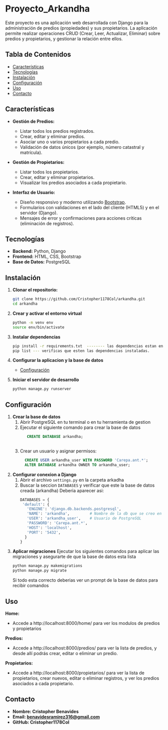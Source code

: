 <h1>Proyecto_Arkandha</h1>

Este proyecto es una aplicación web desarrollada con Django para la administración de predios (propiedades) y sus propietarios. La aplicación permite realizar operaciones CRUD (Crear, Leer, Actualizar, Eliminar) sobre predios y propietarios, y gestionar la relación entre ellos.

## Tabla de Contenidos

- [Características](#características)
- [Tecnologías](#tecnologías)
- [Instalación](#instalación)
- [Configuración](#configuración)
- [Uso](#uso)
- [Contacto](#contacto)

## Características

- **Gestión de Predios:**
  - Listar todos los predios registrados.
  - Crear, editar y eliminar predios.
  - Asociar uno o varios propietarios a cada predio.
  - Validación de datos únicos (por ejemplo, número catastral y matrícula).

- **Gestión de Propietarios:**
  - Listar todos los propietarios.
  - Crear, editar y eliminar propietarios.
  - Visualizar los predios asociados a cada propietario.

- **Interfaz de Usuario:**
  - Diseño responsivo y moderno utilizando [Bootstrap](https://getbootstrap.com/).
  - Formularios con validaciones en el lado del cliente (HTML5) y en el servidor (Django).
  - Mensajes de error y confirmaciones para acciones críticas (eliminación de registros).

## Tecnologías

- **Backend:** Python, Django
- **Frontend:** HTML, CSS, Bootstrap
- **Base de Datos:** PostgreSQL

## Instalación

1. **Clonar el repositorio:**

   ```bash
   git clone https://github.com/Cristopher1178Col/arkandha.git
   cd arkandha
2. **Crear y activar el entorno virtual**
   ```bash
   python -m venv env
   source env/bin/activate
3. **Instalar dependencias**
   ```bash
   pip install -r requirements.txt  -------- las dependencias estan en el archivo requirements.txt de este repositorio
   pip list --- verificas que esten las dependencias instaladas.
4. **Configurar la aplicacion y la base de datos**
    - [Configuración](#configuración)
5. **Iniciar el servidor de desarrollo**
   ```bash
   python manage.py runserver

## Configuración
1. **Crear la base de datos**
     1. Abrir PostgreSQL en tu terminal o en tu herramienta de gestion
     2. Ejecutar el siguiente comando para crear la base de datos
        ```sql
           CREATE DATABASE arkandha;
  
     3. Crear un usuario y asignar permisos:
         ```sql
           CREATE USER arkandha_user WITH PASSWORD 'Carepa.ant.*';
           ALTER DATABASE arkandha OWNER TO arkandha_user;

2. **Configurar conexion a Django**
     1. Abrir el archivo `settings.py` en la carpeta arkadha
     2. Buscar la seccion `DATABASES` y verificar que este la base de datos creada (arkandha)
        Deberia aparecer asi:
        ```py
        DATABASES = {
         'default': {
           'ENGINE': 'django.db.backends.postgresql',
           'NAME': 'arkandha',         # Nombre de la db que se creo en PostgreSQL
           'USER': 'arkandha_user',    # Usuario de PostgreSQL
           'PASSWORD': 'Carepa.ant.*',
           'HOST': 'localhost',
           'PORT': '5432',
          }
        }

3. **Aplicar migraciones**
     Ejecutar los siguientes comandos para aplicar las migraciones y asegurarte de que la base de datos esta lista
     ```bash
     python manage.py makemigrations
     python manage.py migrate
     ```
     Si todo esta correcto deberias ver un prompt de la base de datos para recibir comandos
  

## Uso
**Home:**
- Accede a http://localhost:8000/home/ para ver los modulos de predios y propietarios

**Predios:**
- Accede a http://localhost:8000/predios/ para ver la lista de predios, y desde allí podrás crear, editar o eliminar un predio.

**Propietarios:**
- Accede a http://localhost:8000/propietarios/ para ver la lista de propietarios, crear nuevos, editar o eliminar registros, y ver los predios asociados a cada propietario.

## Contacto
- **Nombre: Cristopher Benavides**
- **Email: benavidesramirez316@gmail.com**
- **GitHub: Cristopher1178Col**
